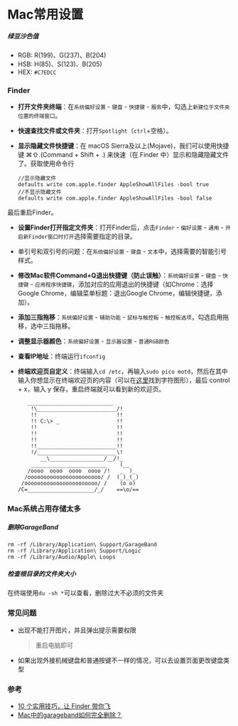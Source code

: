# Mac常用设置

##### 绿豆沙色值
* RGB: R(199)、G(237)、B(204)
* HSB: H(85)、S(123)、B(205)
* HEX: `#C7EDCC`

### Finder
* **打开文件夹终端**：在`系统偏好设置` - `键盘` - `快捷键` - `服务`中，勾选上`新建位于文件夹位置的终端窗口`。

* **快速查找文件或文件夹**：打开`Spotlight`（`ctrl`+空格）。

* **显示隐藏文件快捷键**：在 macOS Sierra及以上(Mojave)，我们可以使用快捷键 ⌘⇧.(Command + Shift + .) 来快速（在 Finder 中）显示和隐藏隐藏文件了。获取使用命令行
	```
  //显示隐藏文件
  defaults write com.apple.finder AppleShowAllFiles -bool true
  //不显示隐藏文件
  defaults write com.apple.finder AppleShowAllFiles -bool false
  ```
最后重启Finder。

* **设置Finder打开指定文件夹**：打开Finder后，点击`Finder` - `偏好设置` - `通用` - `开启新Finder窗口时打开`选择需要指定的目录。

* 单引号和双引号的问题：在`系统偏好设置` - `键盘` - `文本`中，选择需要的智能引号样式。

* **修改Mac软件Command+Q退出快捷键（防止误触）**：`系统偏好设置` - `键盘` - `快捷键` - `应用程序快捷键`，添加对应的应用退出的快捷键（如Chrome：选择Google Chrome，编辑菜单标题：退出Google Chrome，编辑快捷键，添加）。

* **添加三指拖移**：`系统偏好设置` - `辅助功能` - `鼠标与触控板` - `触控板选项`，勾选启用拖移，选中三指拖移。

* **调整显示器颜色**：`系统偏好设置` - `显示器设置` - `普通RGB颜色`

* **查看IP地址**：终端运行`ifconfig`

* **终端欢迎页自定义**：终端输入`cd /etc`，再输入`sudo pico motd`，然后在其中输入你想显示在终端欢迎页的内容（可以在[这里](http://www.asciiworld.com/)找到字符图形），最后 control + x，输入 y 保存，重启终端就可以看到新的欢迎页。

  ```
  	 ___________________________
      !\_________________________/!
      !!                         !!
      !! C:\> _                  !!
      !!                         !!
      !!                         !!
      !!                         !!
      !!_________________________!!
      !/_________________________\!
         __\_________________/__/!_
      ________________________    (__
     /oooo  oooo  oooo  oooo /!   _  )_
    /ooooooooooooooooooooooo/ /  (_)_(_)
   /ooooooooooooooooooooooo/ /    (o o)
  /C=_____________________/_/    ==\o/==
  ```

### Mac系统占用存储太多
##### 删除GarageBand
```
rm -rf /Library/Application\ Support/GarageBand
rm -rf /Library/Application\ Support/Logic
rm -rf /Library/Audio/Apple\ Loops
```

##### 检查根目录的文件夹大小
在终端使用`du -sh *`可以查看，删除过大不必须的文件夹

### 常见问题
* 出现不能打开图片，并且弹出提示需要权限

	> 重启电脑即可
* 如果出现外接机械键盘和普通按键不一样的情况，可以去设置页面更改键盘类型


### 参考
* [10 个实用技巧，让 Finder 带你飞](http://sspai.com/27403/)
* [Mac中的garageband如何完全删除？](https://www.zhihu.com/question/48348923/answer/121311324)